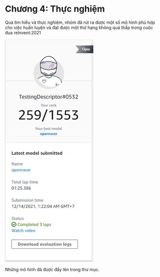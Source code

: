 # Chương 4: Thực nghiệm

Qua tìm hiểu và thực nghiệm, nhóm đã rút ra được một số mô hình phù hợp cho việc huấn luyện và đạt được một thứ hạng không quá thấp trong cuộc đua reInvent:2021

![](img/rank.png)

Những mô hình đã được đẩy lên trong thư mục.